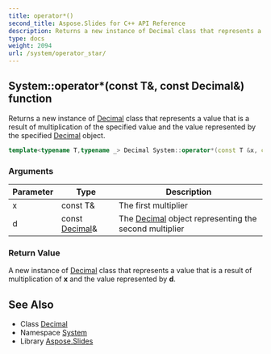 ```yaml
---
title: operator*()
second_title: Aspose.Slides for C++ API Reference
description: Returns a new instance of Decimal class that represents a value that is a result of multiplication of the specified value and the value represented by the specified Decimal object.
type: docs
weight: 2094
url: /system/operator_star/
---
```

## System::operator*(const T\&, const Decimal\&) function


Returns a new instance of [Decimal](../decimal/) class that represents a value that is a result of multiplication of the specified value and the value represented by the specified [Decimal](../decimal/) object.

```cpp
template<typename T,typename _> Decimal System::operator*(const T &x, const Decimal &d)
```


### Arguments

| Parameter | Type | Description |
| --- | --- | --- |
| x | const T\& | The first multiplier |
| d | const [Decimal](../decimal/)\& | The [Decimal](../decimal/) object representing the second multiplier |

### Return Value

A new instance of [Decimal](../decimal/) class that represents a value that is a result of multiplication of **x** and the value represented by **d**.

## See Also

* Class [Decimal](../decimal/)
* Namespace [System](../)
* Library [Aspose.Slides](../../)